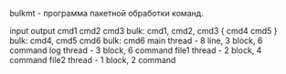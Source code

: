 bulkmt - программа пакетной обработки команд.

input output
cmd1
cmd2
cmd3  bulk: cmd1, cmd2, cmd3
{
cmd4
cmd5
}     bulk: cmd4, cmd5
cmd6
<EOF> bulk: cmd6
      main thread  - 8 line, 3 block, 6 command
      log thread   - 3 block, 6 command
      file1 thread - 2 block, 4 command
      file2 thread - 1 block, 2 command
